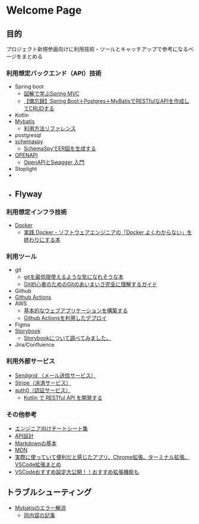 # Welcome Page

## 目的
プロジェクト新規参画向けに利用技術・ツールとキャッチアップで参考になるページをまとめる

### 利用想定バックエンド（API）技術
- Spring boot
    - [図解で学ぶSpring MVC](https://speakerdeck.com/otty375/architecture-of-spring-mvc)
    - [【備忘録】Spring Boot＋Postgres＋MyBatisでRESTfulなAPIを作成してCRUDする](https://zenn.dev/numacci/articles/202101_java_restapi-postgres)
- Kotlin
- [Mybatis](https://mybatis.org/mybatis-3/ja/index.html)
  - [利用方法リファレンス](https://mybatis.org/mybatis-3/ja/sqlmap-xml.html)
- postgresql
- [schemaspy](https://schemaspy.org/)
    - [SchemaSpyでER図を生成する](https://zenn.dev/onozaty/articles/schema-spy-er)
- [OPENAPI](https://swagger.io/specification/)
    - [OpenAPIとSwagger 入門](https://zenn.dev/chida/articles/25f4016560f6bf)
- Stoplight
- 
- Flyway
  - 

### 利用想定インフラ技術
- [Docker]()
    - [実践 Docker - ソフトウェアエンジニアの「Docker よくわからない」を終わりにする本](https://zenn.dev/suzuki_hoge/books/2022-03-docker-practice-8ae36c33424b59)

### 利用ツール
- git
    - [gitを最低限使えるような気になれそうな本](https://zenn.dev/shige7110/books/671bc34f8bec97)
    - [Git初心者のためのGitのあいまいさ完全に理解するガイド](https://qiita.com/yoshiichn/items/5d9c9105b980921f2809)
- Github
- [Github Actions](https://github.co.jp/features/actions)
- AWS
    - [基本的なウェブアプリケーションを構築する](https://aws.amazon.com/jp/getting-started/hands-on/build-web-app-s3-lambda-api-gateway-dynamodb/)
    - [Github Actionsを利用したデプロイ](https://docs.aws.amazon.com/ja_jp/serverless-application-model/latest/developerguide/deploying-using-github.html)
- Figma
- [Storybook](https://storybook.js.org/)
    - [Storybookについて調べてみました。](https://tech.stmn.co.jp/entry/2021/05/17/155842)
- Jira/Confluence

### 利用外部サービス
- [Sendgrid （メール送信サービス）](https://sendgrid.kke.co.jp/)
- [Stripe（決済サービス）](https://stripe.com/jp)
- [auth0（認証サービス）](https://auth0.com/jp)
    - [Kotlin で RESTful API を開発する](https://auth0.com/blog/jp-developing-restful-apis-with-kotlin/#Kotlin-RESTful-API---Auth0---------)

### その他参考
- [エンジニア向けチートシート集](https://qiita.com/KNR109/items/a6b3216552bee53b1724)
- [API設計](https://learn.microsoft.com/ja-jp/azure/architecture/best-practices/api-design)
- [Markdownの基本](https://commonmark.org/help/)
- [MDN](https://developer.mozilla.org/ja/)
- [実際に使っていて便利だと感じたアプリ、Chrome拡張、ターミナル拡張、VSCode拡張まとめ](https://qiita.com/nkato_/items/e902f84d5fc6a15a3796)
- [VSCodeおすすめ設定大公開！！おすすめ拡張機能も](https://qiita.com/papi_tokei/items/c639dc7d1e0f5ad68a74)

## トラブルシューティング
- [Mybatisのエラー解消](https://yugr.hatenablog.com/entry/2017/11/27/130639)
  - [同内容の記事](https://qiita.com/SSM3G/items/261fd2dde3c2b62ce566)